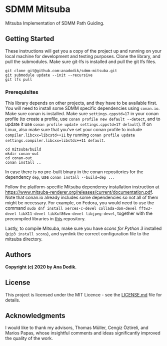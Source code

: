 # SDMM Mitsuba

Mitsuba Implementation of SDMM Path Guiding.

## Getting Started

These instructions will get you a copy of the project up and running on your local machine for development and testing purposes.
Clone the library, and pull the submodules. Make sure git-lfs is installed and pull the git lfs files.

```
git clone git@github.com:anadodik/sdmm-mitsuba.git
git submodule update --init --recursive
git lfs pull
```

### Prerequisites

This library depends on other projects, and they have to be available first. You will need to install some SDMM specific dependencies using `conan.io`. Make sure conan is installed. Make sure `settings.cppstd=17` in your conan profile (to create a profile, use `conan profile new default --detect`, and to update it use `conan profile update settings.cppstd=17 default`). If on Linux, also make sure that you've set your conan profile to include `compiler.libcxx=libcstd++11` by running `conan profile update settings.compiler.libcxx=libstdc++11 default`.
```
cd mitsuba/build
mkdir conan-out
cd conan-out
conan install ..
```
In case there is no pre-built binary in the conan repositories for the dependency `dep`, use `conan install --build=dep ..`.

Follow the platform-specific Mitsuba dependency installation instruction at https://www.mitsuba-renderer.org/releases/current/documentation.pdf. Note that conan.io already includes some dependencies so not all of them might be necessary. For example, on Fedora, you would need to use the command `sudo dnf install xerces-c-devel collada-dom-devel fftw3-devel libX11-devel libXxf86vm-devel libjpeg-devel`, together with the precompiled libraries in [this](https://github.com/mitsuba-renderer/dependencies_fedora) repository.

Lastly, to compile Mitsuba, make sure you have *scons for Python 3* installed (`pip3 install scons`), and symlink the correct configuration file to the mitsuba directory.

## Authors

**Copyright (c) 2020 by Ana Dodik.**

## License

This project is licensed under the MIT Licence - see the [LICENSE.md](LICENSE.md) file for details.

## Acknowledgments

I would like to thank my advisors, Thomas Müller, Cengiz Öztireli, and Marios Papas, whose insightful comments and ideas significantly improved the quality of the work.
